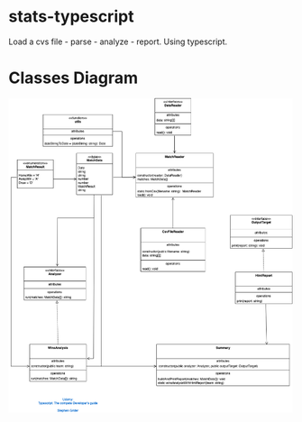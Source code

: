 # stats-typescript
Load a cvs file - parse - analyze - report.  Using typescript.

# Classes Diagram
![CvsFile load](Typescript-Team-Score-Analyzer.drawio.png "CvsFile load class diagram")